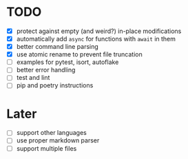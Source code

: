 # TODO

* [x] protect against empty (and weird?) in-place modifications
* [x] automatically add `async` for functions with `await` in them
* [x] better command line parsing
* [x] use atomic rename to prevent file truncation
* [ ] examples for pytest, isort, autoflake
* [ ] better error handling
* [ ] test and lint
* [ ] pip and poetry instructions

# Later

* [ ] support other languages
* [ ] use proper markdown parser
* [ ] support multiple files
